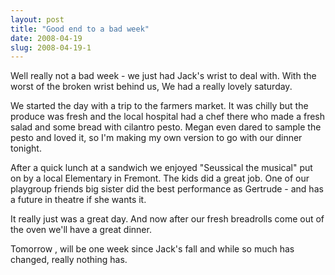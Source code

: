 ```yaml
---
layout: post
title: "Good end to a bad week"
date: 2008-04-19
slug: 2008-04-19-1
---
```


Well really not a bad week - we just had Jack&apos;s wrist to deal with.  With the worst of the broken wrist behind us, We had a really lovely saturday.  

We started the day with a trip to the farmers market.  It was chilly but the produce was fresh and the local hospital had a chef there who made a fresh salad and some bread with cilantro pesto.  Megan even dared to sample the pesto and loved it, so I&apos;m making my own version to go with our dinner tonight.

After a quick lunch at a sandwich we enjoyed &quot;Seussical the musical&quot; put on by a local Elementary in Fremont.  The kids did a great job.  One of our playgroup friends big sister did  the best performance as Gertrude - and has a future in theatre if she wants it.

It really just was a great day.  And now after our fresh breadrolls come out of the oven we&apos;ll have a great dinner. 

Tomorrow , will be one week since Jack&apos;s fall and while so much has changed, really nothing has. 


